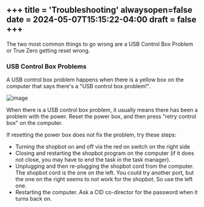 +++
title = 'Troubleshooting'
alwaysopen=false
date = 2024-05-07T15:15:22-04:00
draft = false
+++
---
The two most common things to go wrong are a USB Control Box Problem or True Zero getting reset wrong.

### USB Control Box Problems

A USB control box problem happens when there is a yellow box on the computer that says there's a "USB control box problem!".

![image](/images/270.png)

When there is a USB control box problem, it usually means there has been a problem with the power. Reset the power box, and then press "retry control box" on the computer.

If resetting the power box does not fix the problem, try these steps:
- Turning the shopbot on and off via the red on switch on the right side
- Closing and restarting the shopbot program on the computer (if it does not close, you may have to end the task in the task manager).
- Unplugging and then re-plugging the shopbot cord from the computer. The shopbot cord is the one on the left. You could try another port, but the one on the right seems to not work for the shopbot. So use the left one.
- Restarting the computer. Ask a CID co-director for the password when it turns back on.
